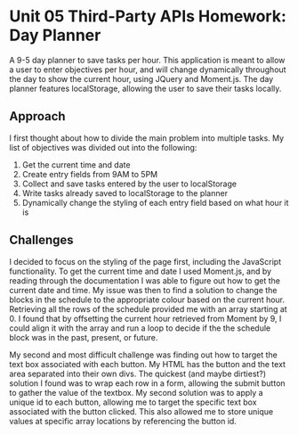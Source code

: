 # Unit 05 Third-Party APIs Homework: Day Planner

A 9-5 day planner to save tasks per hour. This application is meant to allow a user to enter objectives per hour, and will change dynamically throughout the day to show the current hour, using JQuery and Moment.js. The day planner features localStorage, allowing the user to save their tasks locally.

## Approach

I first thought about how to divide the main problem into multiple tasks. My list of objectives was divided out into the following:

1. Get the current time and date
2. Create entry fields from 9AM to 5PM
3. Collect and save tasks entered by the user to localStorage
4. Write tasks already saved to localStorage to the planner
5. Dynamically change the styling of each entry field based on what hour it is

## Challenges

I decided to focus on the styling of the page first, including the JavaScript functionality. To get the current time and date I used Moment.js, and by reading through the documentation I was able to figure out how to get the current date and time. My issue was then to find a solution to change the blocks in the schedule to the appropriate colour based on the current hour. Retrieving all the rows of the schedule provided me with an array starting at 0. I found that by offsetting the current hour retrieved from Moment by 9, I could align it with the array and run a loop to decide if the the schedule block was in the past, present, or future.

My second and most difficult challenge was finding out how to target the text box associated with each button. My HTML has the button and the text area separated into their own divs. The quickest (and maybe dirtiest?) solution I found was to wrap each row in a form, allowing the submit button to gather the value of the textbox. My second solution was to apply a unique id to each button, allowing me to target the specific text box associated with the button clicked. This also allowed me to store unique values at specific array locations by referencing the button id.